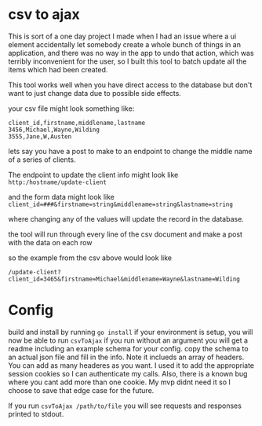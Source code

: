 # csv to ajax

This is sort of a one day project I made when I had an issue where a ui element accidentally let somebody create a whole bunch of things in an application, and there was no way in the app to undo that action, which was terribly inconvenient for the user, so I built this tool to  batch update all the items which had been created.

This tool works well when you have direct access to the database but don't want to just change data due to possible side effects.

your csv file might look something like:

```
client_id,firstname,middlename,lastname
3456,Michael,Wayne,Wilding
3555,Jane,W,Austen

```

lets say you have a post to make to an endpoint to change the middle name of
a series of clients.  

The endpoint to update the client info might look like `http:/hostname/update-client`

and the form data might look like `client_id=###&firstname=string&middlename=string&lastname=string`

where changing any of the values will update the record in the database.

the tool will run through every line of the csv document
and make a post with the data on each row

so the example from the csv above would look like

`/update-client?client_id=3465&firstname=Michael&middlename=Wayne&lastname=Wilding`

# Config
build and install by running `go install`
if your environment is setup, you will now be able to run `csvToAjax`
if you run without an argument you will get a readme including an example schema for your config.
copy the schema to an actual json file and fill in the info.  Note it inclueds an array of headers.  You can add as many headeres as you want.  I used it to add the appropriate session cookies so I can authenticate my calls.  Also, there is a known bug where you cant add more than one cookie.  My mvp didnt need it so I choose to save that edge case for the future. 


If you run `csvToAjax /path/to/file` you will see requests and responses printed to stdout.

